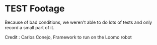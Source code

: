 # TEST Footage

Because of bad conditions, we weren't able to do lots of tests and only record a small part of it. 


Credit : Carlos Conejo, Framework to run on the Loomo robot 

